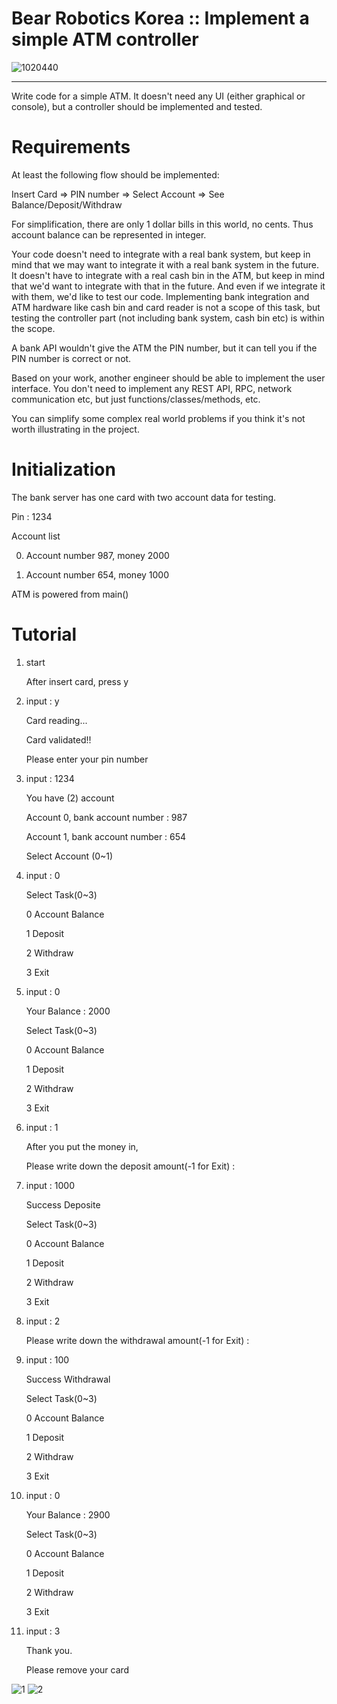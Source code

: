 # Bear Robotics Korea :: Implement a simple ATM controller
![1020440](https://user-images.githubusercontent.com/120086749/206920349-290cd4df-0ac3-4289-9213-0e9f76d1040d.png)

--------

Write code for a simple ATM. It doesn't need any UI (either graphical or console), but a controller should be implemented and tested.

# Requirements
At least the following flow should be implemented:

Insert Card => PIN number => Select Account => See Balance/Deposit/Withdraw



For simplification, there are only 1 dollar bills in this world, no cents. Thus account balance can be represented in integer.



Your code doesn't need to integrate with a real bank system, but keep in mind that we may want to integrate it with a real bank system in the future. It doesn't have to integrate with a real cash bin in the ATM, but keep in mind that we'd want to integrate with that in the future. And even if we integrate it with them, we'd like to test our code. Implementing bank integration and ATM hardware like cash bin and card reader is not a scope of this task, but testing the controller part (not including bank system, cash bin etc) is within the scope.



A bank API wouldn't give the ATM the PIN number, but it can tell you if the PIN number is correct or not.



Based on your work, another engineer should be able to implement the user interface. You don't need to implement any REST API, RPC, network communication etc, but just functions/classes/methods, etc.



You can simplify some complex real world problems if you think it's not worth illustrating in the project.

# Initialization

The bank server has one card with two account data for testing.

Pin : 1234

Account list

0. Account number 987, money 2000

1. Account number 654, money 1000

ATM is powered from main()

# Tutorial

1. start

	After insert card, press y

2. input : y

	Card reading...

	Card validated!!

	Please enter your pin number

3. input : 1234

	You have (2) account

	Account 0, bank account number : 987

	Account 1, bank account number : 654

	Select Account (0~1)

4. input : 0

	Select Task(0~3)

	0 Account Balance

	1 Deposit

	2 Withdraw

	3 Exit

5. input : 0

	Your Balance : 2000


	Select Task(0~3)

	0 Account Balance

	1 Deposit

	2 Withdraw
	
	3 Exit

6. input : 1

	After you put the money in,

	Please write down the deposit amount(-1 for Exit) :

7. input : 1000

	Success Deposite

	Select Task(0~3)

	0 Account Balance

	1 Deposit

	2 Withdraw
	
	3 Exit

8. input : 2

	Please write down the withdrawal amount(-1 for Exit) :

9. input : 100

	Success Withdrawal

	Select Task(0~3)

	0 Account Balance

	1 Deposit

	2 Withdraw
	
	3 Exit

10. input : 0

	Your Balance : 2900


	Select Task(0~3)

	0 Account Balance

	1 Deposit

	2 Withdraw
	
	3 Exit


11. input : 3

	Thank you.

	Please remove your card
	
![1](https://user-images.githubusercontent.com/120086749/206919904-b24c3e39-f3b2-49ed-8fbb-64fbb98ddb30.JPG)
![2](https://user-images.githubusercontent.com/120086749/206919942-1231f876-c9f1-482b-b543-672f7195c7b1.JPG)